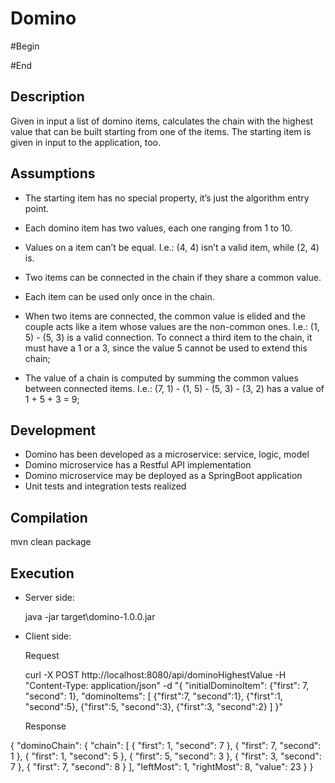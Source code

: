 # Domino
#Begin

#End

## Description
Given in input a list of domino items, calculates the chain with the highest value that can be built starting from one of the items. The starting item is given in
input to the application, too.

## Assumptions
- The starting item has no special property, it’s just the algorithm entry point.

-  Each domino item has two values, each one ranging from 1 to 10.

-  Values on a item can’t be equal. I.e.: (4, 4) isn’t a valid item, while (2, 4) is.

- Two items can be connected in the chain if they share a common value.

- Each item can be used only once in the chain.

- When two items are connected, the common value is elided and the couple acts like
a item whose values are the non-common ones. I.e.: (1, 5) - (5, 3) is a valid
connection. To connect a third item to the chain, it must have a 1 or a 3, since the
value 5 cannot be used to extend this chain;

- The value of a chain is computed by summing the common values between
connected items. I.e.: (7, 1) - (1, 5) - (5, 3) - (3, 2) has a value of 1 + 5 + 3 = 9;

## Development
- Domino has been developed as a microservice: service, logic, model
- Domino microservice has a Restful API implementation
- Domino microservice may be deployed as a SpringBoot application
- Unit tests and integration tests realized

## Compilation
mvn clean package

## Execution
- Server side: 
   
   java -jar target\domino-1.0.0.jar

- Client side: 

   Request
   
    curl -X POST http://localhost:8080/api/dominoHighestValue
     -H "Content-Type: application/json" 
     -d "{
    "initialDominoItem": {"first": 7, "second": 1},
    "dominoItems":  [
        {"first":7, "second":1},
        {"first":1, "second":5},
        {"first":5, "second":3},
        {"first":3, "second":2}
    ]
}"

  Response

{
    "dominoChain": {
        "chain": [
            {
                "first": 1,
                "second": 7
            },
            {
                "first": 7,
                "second": 1
            },
            {
                "first": 1,
                "second": 5
            },
            {
                "first": 5,
                "second": 3
            },
            {
                "first": 3,
                "second": 7
            },
            {
                "first": 7,
                "second": 8
            }
        ],
        "leftMost": 1,
        "rightMost": 8,
        "value": 23
    }
}
